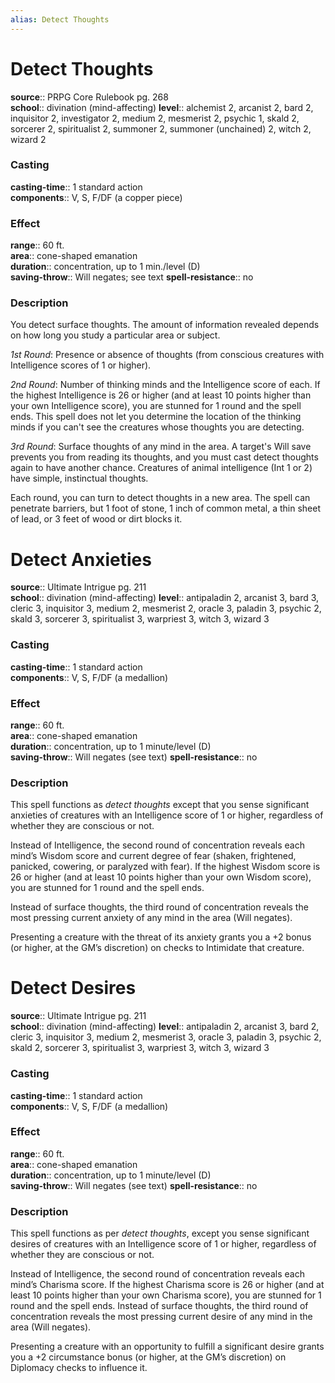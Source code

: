 ```yaml
---
alias: Detect Thoughts
---
```


# Detect Thoughts 

**source**:: PRPG Core Rulebook pg. 268  
**school**:: divination (mind-affecting)
**level**:: alchemist 2, arcanist 2, bard 2, inquisitor 2, investigator 2, medium 2, mesmerist 2, psychic 1, skald 2, sorcerer 2, spiritualist 2, summoner 2, summoner (unchained) 2, witch 2, wizard 2

### Casting 

**casting-time**:: 1 standard action  
**components**:: V, S, F/DF (a copper piece)

### Effect 

**range**:: 60 ft.  
**area**:: cone-shaped emanation  
**duration**:: concentration, up to 1 min./level (D)  
**saving-throw**:: Will negates; see text
**spell-resistance**:: no

### Description 

You detect surface thoughts. The amount of information revealed depends on how long you study a particular area or subject.  
  
*1st Round*: Presence or absence of thoughts (from conscious creatures with Intelligence scores of 1 or higher).  
  
*2nd Round*: Number of thinking minds and the Intelligence score of each. If the highest Intelligence is 26 or higher (and at least 10 points higher than your own Intelligence score), you are stunned for 1 round and the spell ends. This spell does not let you determine the location of the thinking minds if you can't see the creatures whose thoughts you are detecting.  
  
*3rd Round*: Surface thoughts of any mind in the area. A target's Will save prevents you from reading its thoughts, and you must cast detect thoughts again to have another chance. Creatures of animal intelligence (Int 1 or 2) have simple, instinctual thoughts.  
  
Each round, you can turn to detect thoughts in a new area. The spell can penetrate barriers, but 1 foot of stone, 1 inch of common metal, a thin sheet of lead, or 3 feet of wood or dirt blocks it.

# Detect Anxieties 

**source**:: Ultimate Intrigue pg. 211  
**school**:: divination (mind-affecting)
**level**:: antipaladin 2, arcanist 3, bard 3, cleric 3, inquisitor 3, medium 2, mesmerist 2, oracle 3, paladin 3, psychic 2, skald 3, sorcerer 3, spiritualist 3, warpriest 3, witch 3, wizard 3

### Casting 

**casting-time**:: 1 standard action  
**components**:: V, S, F/DF (a medallion)

### Effect 

**range**:: 60 ft.  
**area**:: cone-shaped emanation  
**duration**:: concentration, up to 1 minute/level (D)  
**saving-throw**:: Will negates (see text)
**spell-resistance**:: no

### Description 

This spell functions as *detect thoughts* except that you sense significant anxieties of creatures with an Intelligence score of 1 or higher, regardless of whether they are conscious or not.  
  
Instead of Intelligence, the second round of concentration reveals each mind’s Wisdom score and current degree of fear (shaken, frightened, panicked, cowering, or paralyzed with fear). If the highest Wisdom score is 26 or higher (and at least 10 points higher than your own Wisdom score), you are stunned for 1 round and the spell ends.  
  
Instead of surface thoughts, the third round of concentration reveals the most pressing current anxiety of any mind in the area (Will negates).  
  
Presenting a creature with the threat of its anxiety grants you a +2 bonus (or higher, at the GM’s discretion) on checks to Intimidate that creature.

# Detect Desires 

**source**:: Ultimate Intrigue pg. 211  
**school**:: divination (mind-affecting)
**level**:: antipaladin 2, arcanist 3, bard 2, cleric 3, inquisitor 3, medium 2, mesmerist 3, oracle 3, paladin 3, psychic 2, skald 2, sorcerer 3, spiritualist 3, warpriest 3, witch 3, wizard 3

### Casting 

**casting-time**:: 1 standard action  
**components**:: V, S, F/DF (a medallion)

### Effect 

**range**:: 60 ft.  
**area**:: cone-shaped emanation  
**duration**:: concentration, up to 1 minute/level (D)  
**saving-throw**:: Will negates (see text)
**spell-resistance**:: no

### Description 

This spell functions as per *detect thoughts*, except you sense significant desires of creatures with an Intelligence score of 1 or higher, regardless of whether they are conscious or not.  
  
Instead of Intelligence, the second round of concentration reveals each mind’s Charisma score. If the highest Charisma score is 26 or higher (and at least 10 points higher than your own Charisma score), you are stunned for 1 round and the spell ends. Instead of surface thoughts, the third round of concentration reveals the most pressing current desire of any mind in the area (Will negates).  
  
Presenting a creature with an opportunity to fulfill a significant desire grants you a +2 circumstance bonus (or higher, at the GM’s discretion) on Diplomacy checks to influence it.
